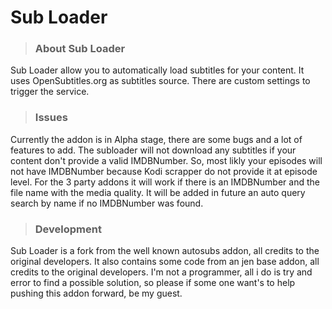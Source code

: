 # Sub Loader


> ### About Sub Loader

Sub Loader allow you to automatically load subtitles for your content.
It uses OpenSubtitles.org as subtitles source.
There are custom settings to trigger the service.


> ### Issues

Currently the addon is in Alpha stage, there are some bugs and a lot of features to add.
The subloader will not download any subtitles if your content don't provide a valid IMDBNumber.
So, most likly your episodes will not have IMDBNumber because Kodi scrapper do not provide it at episode level.
For the 3 party addons it will work if there is an IMDBNumber and the file name with the media quality. 
It will be added in future an auto query search by name if no IMDBNumber was found.

> ### Development

Sub Loader is a fork from the well known autosubs addon, all credits to the original developers.
It also contains some code from an jen base addon, all credits to the original developers.
I'm not a programmer, all i do is try and error to find a possible solution, so please if some one want's to help pushing this addon forward, be my guest.
